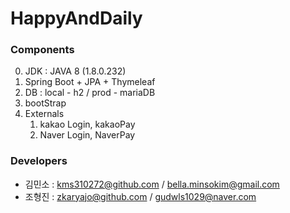# HappyAndDaily

### Components

0. JDK : JAVA 8 (1.8.0.232)
1. Spring Boot + JPA + Thymeleaf
2. DB : local - h2 / prod - mariaDB 
3. bootStrap
4. Externals
   1. kakao Login, kakaoPay
   2. Naver Login, NaverPay

### Developers
* 김민소 : kms310272@github.com / bella.minsokim@gmail.com
* 조형진 : zkaryajo@github.com / gudwls1029@naver.com
